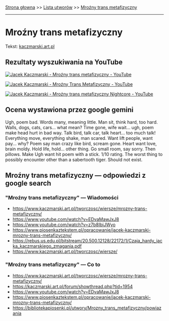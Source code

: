 [Strona głowna](../index.md) >> [Lista utworów](../list.md) >> [Mroźny trans metafizyczny](292.md)

---

# Mroźny trans metafizyczny

Tekst: [kaczmarski.art.pl](https://www.kaczmarski.art.pl/tworczosc/wiersze/mrozny-trans-metafizyczny/)

## Rezultaty wyszukiwania na YouTube

[![Jacek Kaczmarski - Mroźny trans metafizyczny - YouTube](http://img.youtube.com/vi/EDvaMawJxJ8/0.jpg)](https://www.youtube.com/watch?v=EDvaMawJxJ8 "Jacek Kaczmarski - Mroźny trans metafizyczny - YouTube")

[![Jacek Kaczmarski - Mroźny Trans Metafizyczny - YouTube](http://img.youtube.com/vi/z7b8IbiJWyo/0.jpg)](https://www.youtube.com/watch?v=z7b8IbiJWyo "Jacek Kaczmarski - Mroźny Trans Metafizyczny - YouTube")

[![Jacek Kaczmarski - Mroźny trans metafizyczny Nightcore - YouTube](http://img.youtube.com/vi/5DibfCIHV6A/0.jpg)](https://www.youtube.com/watch?v=5DibfCIHV6A "Jacek Kaczmarski - Mroźny trans metafizyczny Nightcore - YouTube")

## Ocena wystawiona przez google gemini

Ugh, poem bad. Words many, meaning little. Man sit, think hard, too hard. Walls, dogs, cats, cars... what mean? Time gone, wife wait... ugh, poem make head hurt in bad way. Talk bird, talk car, talk heart... too much talk! Everything move, everything shake, man scared. Want lift people, want pay... why? Poem say man crazy like bird, scream gone. Heart want love, brain moldy. Hold life, hold... other thing. Go small room, say sorry. Then pillows. Make Ugh want hit poem with a stick. 1/10 rating. The worst thing to possibly encounter other than a sabertooth tiger. Should not exist.


## Mroźny trans metafizyczny — odpowiedzi z google search

### "Mroźny trans metafizyczny" — Wiadomości

 - <https://www.kaczmarski.art.pl/tworczosc/wiersze/mrozny-trans-metafizyczny/>
 - <https://www.youtube.com/watch?v=EDvaMawJxJ8>
 - <https://www.youtube.com/watch?v=z7b8IbiJWyo>
 - <https://www.piosenkaztekstem.pl/opracowanie/jacek-kaczmarski-mrozny-trans-metafizyczny/>
 - <https://rebus.us.edu.pl/bitstream/20.500.12128/22172/1/Czaja_hardy_jacka_kaczmarskiego_zmagania.pdf>
 - <https://www.kaczmarski.art.pl/tworczosc/wiersze/>

### "Mroźny trans metafizyczny" — Co to

 - <https://www.kaczmarski.art.pl/tworczosc/wiersze/mrozny-trans-metafizyczny/>
 - <https://kaczmarski.art.pl/forum/showthread.php?tid=1954>
 - <https://www.youtube.com/watch?v=EDvaMawJxJ8>
 - <https://www.piosenkaztekstem.pl/opracowanie/jacek-kaczmarski-mrozny-trans-metafizyczny/>
 - <https://bibliotekapiosenki.pl/utwory/Mrozny_trans_metafizyczny/powiazania>

